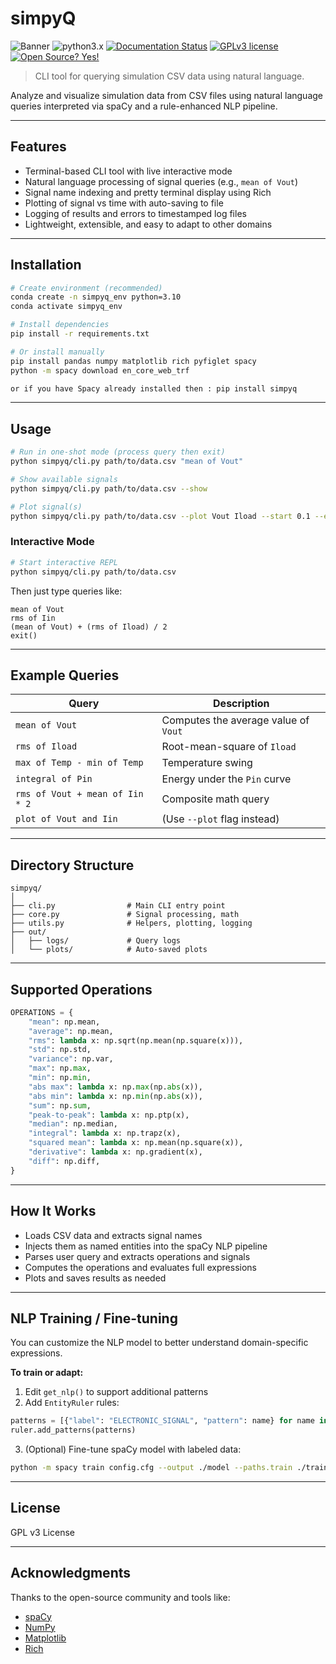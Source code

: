 
# simpyQ

![Banner](https://img.shields.io/badge/version-1.0-blue)
![python3.x](https://img.shields.io/badge/python-3.x-brightgreen.svg)
[![Documentation Status](https://readthedocs.org/projects/ansicolortags/badge/?version=latest)](http://ansicolortags.readthedocs.io/?badge=latest)
[![GPLv3 license](https://img.shields.io/badge/License-GPLv3-blue.svg)](http://perso.crans.org/besson/LICENSE.html)
[![Open Source? Yes!](https://badgen.net/badge/Open%20Source%20%3F/Yes%21/blue?icon=github)](https://github.com/Naereen/badges/)
> CLI tool for querying simulation CSV data using natural language.

Analyze and visualize simulation data from CSV files using natural language queries interpreted via spaCy and a rule-enhanced NLP pipeline.

---

##  Features

- Terminal-based CLI tool with live interactive mode  
- Natural language processing of signal queries (e.g., `mean of Vout`)  
- Signal name indexing and pretty terminal display using Rich  
- Plotting of signal vs time with auto-saving to file  
- Logging of results and errors to timestamped log files  
- Lightweight, extensible, and easy to adapt to other domains  

---

##  Installation

```bash
# Create environment (recommended)
conda create -n simpyq_env python=3.10
conda activate simpyq_env

# Install dependencies
pip install -r requirements.txt

# Or install manually
pip install pandas numpy matplotlib rich pyfiglet spacy
python -m spacy download en_core_web_trf

or if you have Spacy already installed then : pip install simpyq
```

---

##  Usage

```bash
# Run in one-shot mode (process query then exit)
python simpyq/cli.py path/to/data.csv "mean of Vout"

# Show available signals
python simpyq/cli.py path/to/data.csv --show

# Plot signal(s)
python simpyq/cli.py path/to/data.csv --plot Vout Iload --start 0.1 --end 0.9
```

###  Interactive Mode

```bash
# Start interactive REPL
python simpyq/cli.py path/to/data.csv
```

Then just type queries like:

```
mean of Vout
rms of Iin
(mean of Vout) + (rms of Iload) / 2
exit()
```

---

##  Example Queries

| Query                           | Description                          |
| ------------------------------- | ------------------------------------ |
| `mean of Vout`                  | Computes the average value of `Vout` |
| `rms of Iload`                  | Root-mean-square of `Iload`          |
| `max of Temp - min of Temp`     | Temperature swing                    |
| `integral of Pin`               | Energy under the `Pin` curve         |
| `rms of Vout + mean of Iin * 2` | Composite math query                 |
| `plot of Vout and Iin`          | (Use `--plot` flag instead)          |

---

##  Directory Structure

```
simpyq/
│
├── cli.py                # Main CLI entry point
├── core.py               # Signal processing, math
├── utils.py              # Helpers, plotting, logging
├── out/
│   ├── logs/             # Query logs
│   └── plots/            # Auto-saved plots
```

---

##  Supported Operations

```python
OPERATIONS = {
    "mean": np.mean,
    "average": np.mean,
    "rms": lambda x: np.sqrt(np.mean(np.square(x))),
    "std": np.std,
    "variance": np.var,
    "max": np.max,
    "min": np.min,
    "abs max": lambda x: np.max(np.abs(x)),
    "abs min": lambda x: np.min(np.abs(x)),
    "sum": np.sum,
    "peak-to-peak": lambda x: np.ptp(x),
    "median": np.median,
    "integral": lambda x: np.trapz(x),
    "squared mean": lambda x: np.mean(np.square(x)),
    "derivative": lambda x: np.gradient(x),
    "diff": np.diff,
}
```

---

##  How It Works

- Loads CSV data and extracts signal names  
- Injects them as named entities into the spaCy NLP pipeline  
- Parses user query and extracts operations and signals  
- Computes the operations and evaluates full expressions  
- Plots and saves results as needed  

---

##  NLP Training / Fine-tuning

You can customize the NLP model to better understand domain-specific expressions.

**To train or adapt:**

1. Edit `get_nlp()` to support additional patterns  
2. Add `EntityRuler` rules:

```python
patterns = [{"label": "ELECTRONIC_SIGNAL", "pattern": name} for name in signal_names]
ruler.add_patterns(patterns)
```

3. (Optional) Fine-tune spaCy model with labeled data:

```bash
python -m spacy train config.cfg --output ./model --paths.train ./train.spacy --paths.dev ./dev.spacy
```

---

##  License

GPL v3 License

---

##  Acknowledgments

Thanks to the open-source community and tools like:

- [spaCy](https://spacy.io)  
- [NumPy](https://numpy.org)  
- [Matplotlib](https://matplotlib.org)  
- [Rich](https://github.com/Textualize/rich)  
```
````
